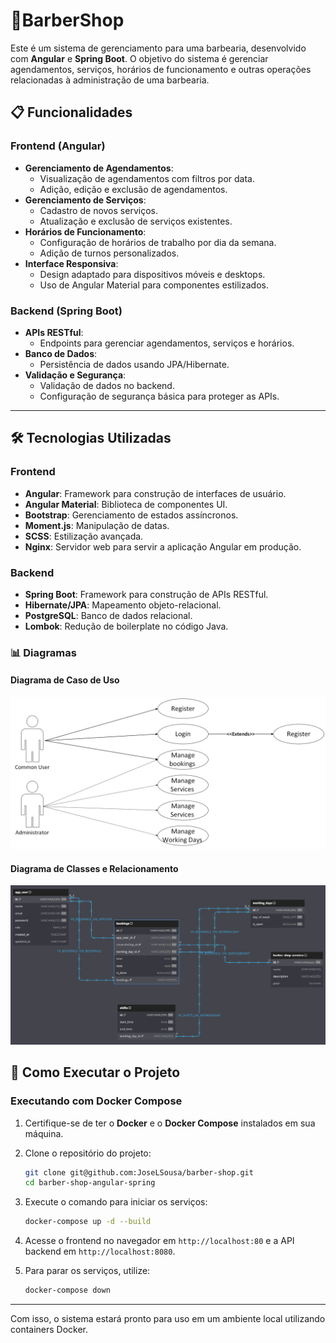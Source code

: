 # 💈BarberShop 

Este é um sistema de gerenciamento para uma barbearia, desenvolvido com **Angular** e **Spring Boot**. O objetivo do sistema é gerenciar agendamentos, serviços, horários de funcionamento e outras operações relacionadas à administração de uma barbearia.

## 📋 Funcionalidades

### **Frontend (Angular)**  
 
- **Gerenciamento de Agendamentos**:
  - Visualização de agendamentos com filtros por data.
  - Adição, edição e exclusão de agendamentos.
- **Gerenciamento de Serviços**:
  - Cadastro de novos serviços.
  - Atualização e exclusão de serviços existentes.
- **Horários de Funcionamento**:
  - Configuração de horários de trabalho por dia da semana.
  - Adição de turnos personalizados.
- **Interface Responsiva**:
  - Design adaptado para dispositivos móveis e desktops.
  - Uso de Angular Material para componentes estilizados.

### **Backend (Spring Boot)**
- **APIs RESTful**:
  - Endpoints para gerenciar agendamentos, serviços e horários.
- **Banco de Dados**:
  - Persistência de dados usando JPA/Hibernate.
- **Validação e Segurança**:
  - Validação de dados no backend.
  - Configuração de segurança básica para proteger as APIs.

---

## 🛠️ Tecnologias Utilizadas

### **Frontend**
- **Angular**: Framework para construção de interfaces de usuário.
- **Angular Material**: Biblioteca de componentes UI.
- **Bootstrap**: Gerenciamento de estados assíncronos.
- **Moment.js**: Manipulação de datas.
- **SCSS**: Estilização avançada.
- **Nginx**: Servidor web para servir a aplicação Angular em produção.

### **Backend**
- **Spring Boot**: Framework para construção de APIs RESTful.
- **Hibernate/JPA**: Mapeamento objeto-relacional.
- **PostgreSQL**: Banco de dados relacional.
- **Lombok**: Redução de boilerplate no código Java.

### 📊 Diagramas

#### **Diagrama de Caso de Uso**
![Diagrama de casos de uso](./images/Desenho.png)

#### **Diagrama de Classes e Relacionamento**

![Diagrama de classes e relacionamentos](./images/Animation.gif)

## 🚀 Como Executar o Projeto

### **Executando com Docker Compose**

1. Certifique-se de ter o **Docker** e o **Docker Compose** instalados em sua máquina.
2. Clone o repositório do projeto:
   ```bash
   git clone git@github.com:JoseLSousa/barber-shop.git
   cd barber-shop-angular-spring
   ```
3. Execute o comando para iniciar os serviços:
   ```bash
   docker-compose up -d --build
   ```
4. Acesse o frontend no navegador em `http://localhost:80` e a API backend em `http://localhost:8080`.

5. Para parar os serviços, utilize:
   ```bash
   docker-compose down
   ```

---

Com isso, o sistema estará pronto para uso em um ambiente local utilizando containers Docker.